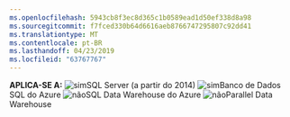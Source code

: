 ```yaml
---
ms.openlocfilehash: 5943cb8f3ec8d365c1b0589ead1d50ef338d8a98
ms.sourcegitcommit: f7fced330b64d6616aeb8766747295807c92dd41
ms.translationtype: MT
ms.contentlocale: pt-BR
ms.lasthandoff: 04/23/2019
ms.locfileid: "63767767"
---
```

<Token>**APLICA-SE A:** ![sim](media/yes.png)SQL Server (a partir do 2014) ![sim](media/yes.png)Banco de Dados SQL do Azure ![não](media/no.png)SQL Data Warehouse do Azure ![não](media/no.png)Parallel Data Warehouse </Token>

